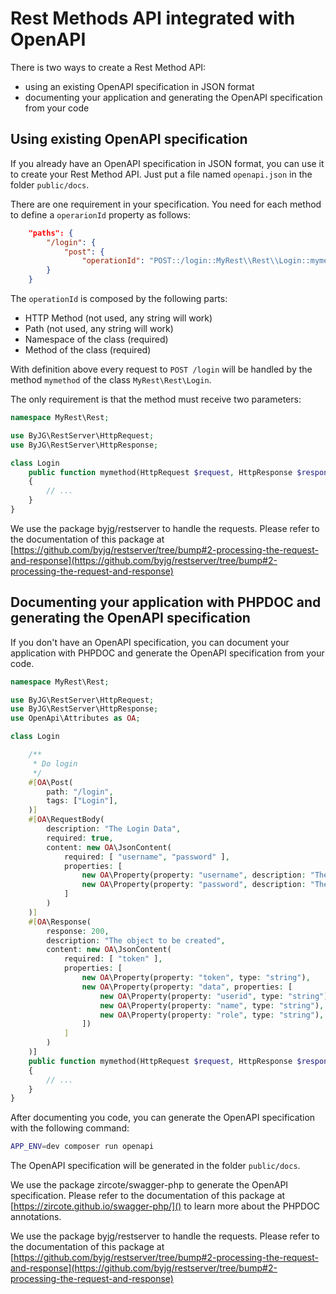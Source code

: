 # Rest Methods API integrated with OpenAPI

There is two ways to create a Rest Method API:

- using an existing OpenAPI specification in JSON format
- documenting your application and generating the OpenAPI specification from your code

## Using existing OpenAPI specification

If you already have an OpenAPI specification in JSON format, you can use it to create your Rest Method API.
Just put a file named `openapi.json` in the folder `public/docs`.

There are one requirement in your specification. You need for each method to define a `operarionId` property as follows:

```json
    "paths": {
        "/login": {
            "post": {
                "operationId": "POST::/login::MyRest\\Rest\\Login::mymethod",
        }
    }
```

The `operationId` is composed by the following parts:

- HTTP Method (not used, any string will work)
- Path (not used, any string will work)
- Namespace of the class (required)
- Method of the class (required)

With definition above every request to `POST /login` will be handled by the method `mymethod` of the class `MyRest\Rest\Login`.

The only requirement is that the method must receive two parameters:

```php
namespace MyRest\Rest;

use ByJG\RestServer\HttpRequest;
use ByJG\RestServer\HttpResponse;

class Login
    public function mymethod(HttpRequest $request, HttpResponse $response)
    {
        // ...
    }
}
```

We use the package byjg/restserver to handle the requests. Please refer to the documentation of this package at [https://github.com/byjg/restserver/tree/bump#2-processing-the-request-and-response](https://github.com/byjg/restserver/tree/bump#2-processing-the-request-and-response)

## Documenting your application with PHPDOC and generating the OpenAPI specification

If you don't have an OpenAPI specification, you can document your application with PHPDOC and generate the OpenAPI specification from your code.

```php
namespace MyRest\Rest;

use ByJG\RestServer\HttpRequest;
use ByJG\RestServer\HttpResponse;
use OpenApi\Attributes as OA;

class Login

    /**
     * Do login
     */
    #[OA\Post(
        path: "/login",
        tags: ["Login"],
    )]
    #[OA\RequestBody(
        description: "The Login Data",
        required: true,
        content: new OA\JsonContent(
            required: [ "username", "password" ],
            properties: [
                new OA\Property(property: "username", description: "The Username", type: "string", format: "string"),
                new OA\Property(property: "password", description: "The Password",  type: "string", format: "string")
            ]
        )
    )]
    #[OA\Response(
        response: 200,
        description: "The object to be created",
        content: new OA\JsonContent(
            required: [ "token" ],
            properties: [
                new OA\Property(property: "token", type: "string"),
                new OA\Property(property: "data", properties: [
                    new OA\Property(property: "userid", type: "string"),
                    new OA\Property(property: "name", type: "string"),
                    new OA\Property(property: "role", type: "string"),
                ])
            ]
        )
    )]
    public function mymethod(HttpRequest $request, HttpResponse $response)
    {
        // ...
    }
}
```

After documenting you code, you can generate the OpenAPI specification with the following command:

```bash
APP_ENV=dev composer run openapi
```

The OpenAPI specification will be generated in the folder `public/docs`.

We use the package zircote/swagger-php to generate the OpenAPI specification. 
Please refer to the documentation of this package at [https://zircote.github.io/swagger-php/]()  to learn more about the PHPDOC annotations.

We use the package byjg/restserver to handle the requests. Please refer to the documentation of this package at [https://github.com/byjg/restserver/tree/bump#2-processing-the-request-and-response](https://github.com/byjg/restserver/tree/bump#2-processing-the-request-and-response)
